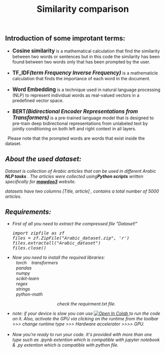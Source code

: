 <h1 align = "center">Similarity comparison</h1>
<br/>
<h2 font_size = 10px;>Introduction of some improtant terms:</h2> 
<ul>
  <li><b><big>Cosine similarity</big></b> is a mathematical calculation that find the similarity between two words or sentences but in this code the similarity has been found between two words only that has been prompted by the user.</li>
  <br/>
  <li><b><big>TF_IDF<i>(term Frequency Inverse Frequency)</i></big></b> is a mathematicle calculation that finds the importance of each word in the document. </li>
  <br/>
  <li><b><big>Word Embedding</i></big></b> is a technique used in natural language processing (NLP) to represent individual words as real-valued vectors in a predefined vector space.</li>
  <br/>
  <li><b><big>BERT<i>(Bidirectional Encoder Representations from Transformers)</i></big></b> is a  pre-trained language model that is designed to pre-train deep bidirectional representations from unlabeled text by jointly conditioning on both left and right context in all layers.</li>
</ul>
<p> &nbsp;&nbsp;Please note that the prompted words are words that exist inside the dataset.</em></p><em>
  
<h2 font_size = 10px;>About the used dataset:</h2> 
<p> Dataset is collection of Arabic articles that can be used in different Arabic <b>NLP tasks</b> . The articles were collected using<b>Python scripts</b> written specifically for <b><a href="https://mawdoo3.com/">mawdoo3</a></b> website.

datasets have two columns [Title, article] , contains a total number of 5000 articles. </p>


<h2 font_size = 10px;>Requirements:</h2> 
<ul>
<li> First of all you need to extract the compressed file "Dataset!"</li>
<pre align ="left">import zipfile as zf
files = zf.ZipFile("Arabic_dataset.zip", 'r')
files.extractall("Arabic_dataset")
files.close()</pre>

<li> Now you need to install the required libraries:<br>
     &nbsp;&nbsp; torch  
     &nbsp;&nbsp; transformers <br>
     &nbsp;&nbsp; pandas <br>
     &nbsp;&nbsp; numpy <br> 
     &nbsp;&nbsp; scikit-learn <br> 
     &nbsp;&nbsp; regex <br> 
     &nbsp;&nbsp; strings <br> 
     &nbsp;&nbsp; python-math 
 <p align ="center">check the requirment.txt file.</p> 
</li>
<li>note: if your device is slow you can use <a <a href="https://colab.research.google.com/drive/1B6raOPDot8QU22jlQmfNjgNOuaFpxame?usp=sharing/edit">
  <img src="https://colab.research.google.com/assets/colab-badge.svg" alt="Open In Colab"/>
</a> to run the code on it. Also, activate the GPU via clicking on the runtime from the toolbar >>> change runtime type >>> Hardware accelerator >>>> GPU.</li> <br>
<li> Now you're ready to run your code. It's provided with more than one type such as .ipynb extention which is compatible with jupyter notebook & .py extention which is compatible with python file.</li>
</ul>
